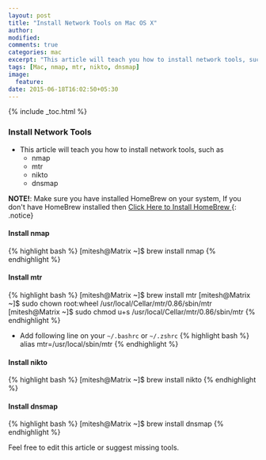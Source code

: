 ```yaml
---
layout: post
title: "Install Network Tools on Mac OS X"
author:
modified:
comments: true
categories: mac
excerpt: "This article will teach you how to install network tools, such as nmap, mtr, nikto and dnsmap"
tags: [Mac, nmap, mtr, nikto, dnsmap]
image:
  feature:
date: 2015-06-18T16:02:50+05:30
---
```


{% include _toc.html %}

### Install Network Tools
* This article will teach you how to install network tools, such as
  * nmap
  * mtr
  * nikto
  * dnsmap

**NOTE!**: Make sure you have installed HomeBrew on your system,
If you don't have HomeBrew installed then <a href="/mac/things-to-do-after-installing-mac-os-x/#install-homebrew"> Click Here to Install HomeBrew </a>
{: .notice}

#### Install nmap

{% highlight bash %}
[mitesh@Matrix ~]$ brew install nmap
{% endhighlight %}

#### Install mtr
{% highlight bash %}
[mitesh@Matrix ~]$ brew install mtr
[mitesh@Matrix ~]$ sudo chown root:wheel /usr/local/Cellar/mtr/0.86/sbin/mtr
[mitesh@Matrix ~]$ sudo chmod u+s /usr/local/Cellar/mtr/0.86/sbin/mtr
{% endhighlight %}

* Add following line on your `~/.bashrc` or `~/.zshrc`
{% highlight bash %}
alias mtr=/usr/local/sbin/mtr
{% endhighlight %}

#### Install nikto
{% highlight bash %}
[mitesh@Matrix ~]$ brew install nikto
{% endhighlight %}

#### Install dnsmap
{% highlight bash %}
[mitesh@Matrix ~]$ brew install dnsmap
{% endhighlight %}

Feel free to edit this article or suggest missing tools.
